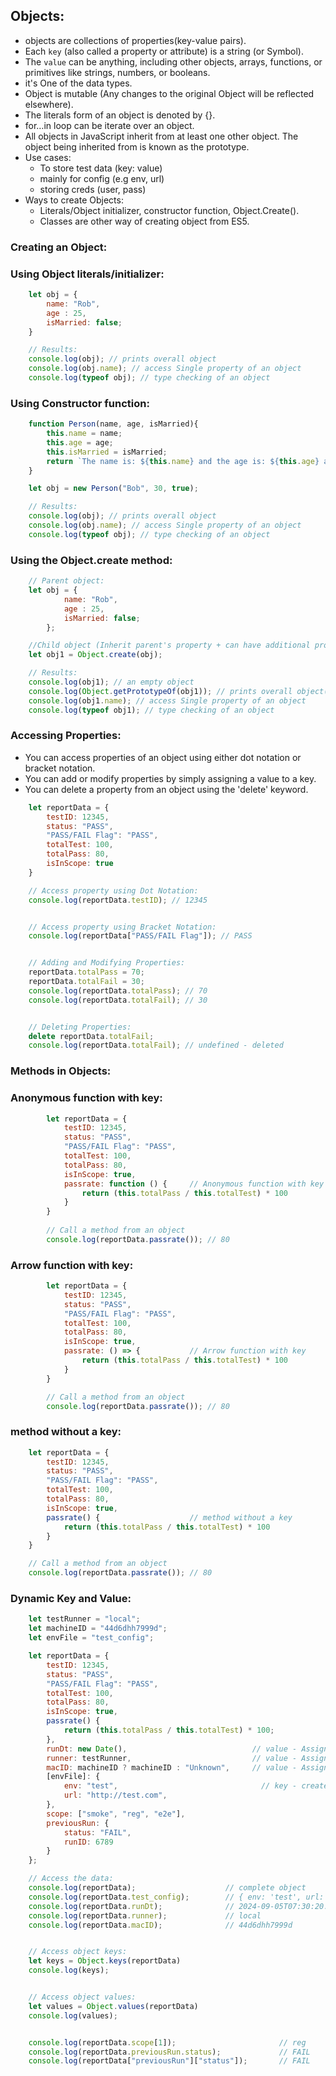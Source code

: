 ## Objects:
- objects are collections of properties(key-value pairs). 
- Each `key` (also called a property or attribute) is a string (or Symbol). 
- The `value` can be anything, including other objects, arrays, functions, or primitives like strings, numbers, 
  or booleans.
- it's One of the data types.
- Object is mutable (Any changes to the original Object will be reflected elsewhere).
- The literals form of an object is denoted by {}.
- for…in loop can be iterate over an object.
- All objects in JavaScript inherit from at least one other object. The object being inherited from is
  known as the prototype.
- Use cases: 
  - To store test data (key: value) 
  - mainly for config (e.g env, url) 
  - storing creds (user, pass)
- Ways to create Objects:  
  - Literals/Object initializer, constructor function, Object.Create(<prototype>).
  - Classes are other way of creating object from ES5.


### Creating an Object:

### Using Object literals/initializer: 

```js
    let obj = {
        name: "Rob",
        age : 25,
        isMarried: false;
    }

    // Results:
    console.log(obj); // prints overall object
    console.log(obj.name); // access Single property of an object 
    console.log(typeof obj); // type checking of an object
```


### Using Constructor function: 

```js
    function Person(name, age, isMarried){
        this.name = name;
        this.age = age;
        this.isMarried = isMarried;
        return `The name is: ${this.name} and the age is: ${this.age} and marital status: ${this.isMarried}`;
    }

    let obj = new Person("Bob", 30, true);

    // Results:
    console.log(obj); // prints overall object
    console.log(obj.name); // access Single property of an object 
    console.log(typeof obj); // type checking of an object
```


### Using the Object.create method: 

```js
    // Parent object:
    let obj = {
            name: "Rob",
            age : 25,
            isMarried: false;
        };

    //Child object (Inherit parent's property + can have additional property):
    let obj1 = Object.create(obj);

    // Results:
    console.log(obj1); // an empty object
    console.log(Object.getPrototypeOf(obj1)); // prints overall object(parent object)
    console.log(obj1.name); // access Single property of an object 
    console.log(typeof obj1); // type checking of an object
```


### Accessing Properties:
- You can access properties of an object using either dot notation or bracket notation.
- You can add or modify properties by simply assigning a value to a key.
- You can delete a property from an object using the 'delete' keyword.

```js
    let reportData = {
        testID: 12345,
        status: "PASS",
        "PASS/FAIL Flag": "PASS",
        totalTest: 100, 
        totalPass: 80,
        isInScope: true
    }

    // Access property using Dot Notation:
    console.log(reportData.testID); // 12345


    // Access property using Bracket Notation:
    console.log(reportData["PASS/FAIL Flag"]); // PASS


    // Adding and Modifying Properties:
    reportData.totalPass = 70;
    reportData.totalFail = 30;
    console.log(reportData.totalPass); // 70
    console.log(reportData.totalFail); // 30


    // Deleting Properties:
    delete reportData.totalFail;
    console.log(reportData.totalFail); // undefined - deleted
```


### Methods in Objects:

### Anonymous function with key:

```js
        let reportData = {
            testID: 12345,
            status: "PASS",
            "PASS/FAIL Flag": "PASS",
            totalTest: 100,
            totalPass: 80,
            isInScope: true,
            passrate: function () {     // Anonymous function with key
                return (this.totalPass / this.totalTest) * 100
            }
        }
        
        // Call a method from an object
        console.log(reportData.passrate()); // 80
```

### Arrow function with key:

```js
        let reportData = {
            testID: 12345,
            status: "PASS",
            "PASS/FAIL Flag": "PASS",
            totalTest: 100,
            totalPass: 80,
            isInScope: true,
            passrate: () => {           // Arrow function with key
                return (this.totalPass / this.totalTest) * 100
            }
        }

        // Call a method from an object
        console.log(reportData.passrate()); // 80
```

### method without a key:

```js
    let reportData = {
        testID: 12345,
        status: "PASS",
        "PASS/FAIL Flag": "PASS",
        totalTest: 100,
        totalPass: 80,
        isInScope: true,
        passrate() {                    // method without a key
            return (this.totalPass / this.totalTest) * 100
        }
    }

    // Call a method from an object
    console.log(reportData.passrate()); // 80
```


### Dynamic Key and Value: 

```js
    let testRunner = "local";
    let machineID = "44d6dhh7999d";
    let envFile = "test_config";

    let reportData = {
        testID: 12345,
        status: "PASS",
        "PASS/FAIL Flag": "PASS",
        totalTest: 100,
        totalPass: 80,
        isInScope: true,
        passrate() {
            return (this.totalPass / this.totalTest) * 100;
        },
        runDt: new Date(),                            // value - Assign a function
        runner: testRunner,                           // value - Assign a variable
        macID: machineID ? machineID : "Unknown",     // value - Assign a expression 
        [envFile]: {
            env: "test",                                // key - create a dynamic key
            url: "http://test.com",
        },
        scope: ["smoke", "reg", "e2e"],
        previousRun: {
            status: "FAIL",
            runID: 6789
        }
    };

    // Access the data:
    console.log(reportData);                    // complete object
    console.log(reportData.test_config);        // { env: 'test', url: 'http://test.com' }
    console.log(reportData.runDt);              // 2024-09-05T07:30:20.579Z
    console.log(reportData.runner);             // local
    console.log(reportData.macID);              // 44d6dhh7999d


    // Access object keys:
    let keys = Object.keys(reportData)
    console.log(keys);


    // Access object values:
    let values = Object.values(reportData)
    console.log(values);


    console.log(reportData.scope[1]);                       // reg
    console.log(reportData.previousRun.status);             // FAIL
    console.log(reportData["previousRun"]["status"]);       // FAIL
```


### 

